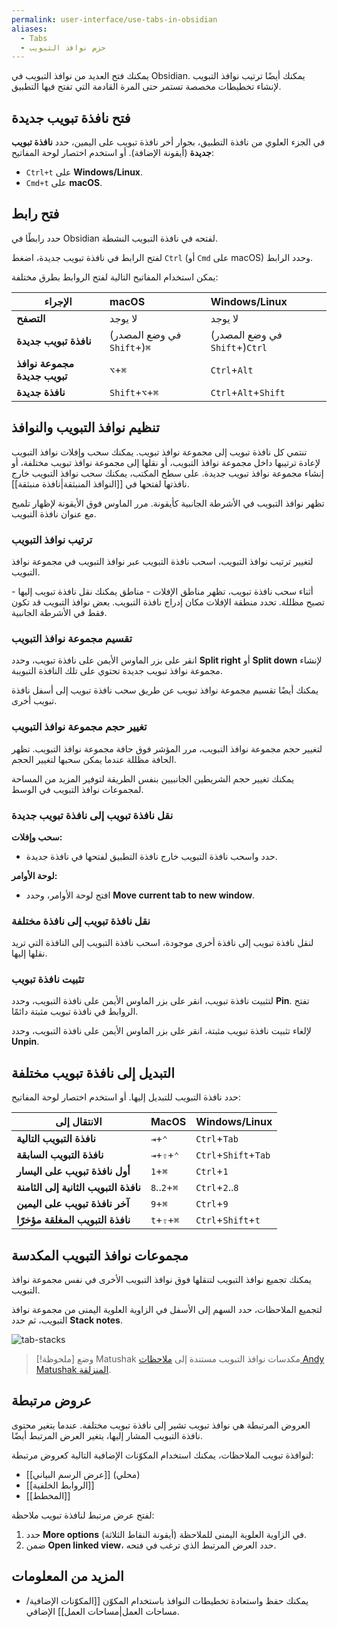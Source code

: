 ```yaml
---
permalink: user-interface/use-tabs-in-obsidian
aliases:
  - Tabs
  - حزم نوافذ التبويب
---
```


يمكنك فتح العديد من نوافذ التبويب في Obsidian. يمكنك أيضًا ترتيب نوافذ التبويب لإنشاء تخطيطات مخصصة تستمر حتى المرة القادمة التي تفتح فيها التطبيق.

## فتح نافذة تبويب جديدة

في الجزء العلوي من نافذة التطبيق، بجوار أخر نافذة تبويب على اليمين، حدد **نافذة تبويب جديدة** (أيقونة الإضافة). أو استخدم اختصار لوحة المفاتيح:

- `Ctrl+t` على **Windows/Linux**.
- `Cmd+t` على **macOS**.

## فتح رابط

حدد رابطًا في Obsidian لفتحه في نافذة التبويب النشطة.

لفتح الرابط في نافذة تبويب جديدة، اضغط `Ctrl` (أو `Cmd` على macOS) وحدد الرابط.

يمكن استخدام المفاتيح التالية لفتح الروابط بطرق مختلفة:

| الإجراء                      | macOS                       | Windows/Linux                  |
| ---------------------------- | :-------------------------- | :----------------------------- |
| **التصفح**                   | لا يوجد                     | لا يوجد                        |
| **نافذة تبويب جديدة**        | (في وضع المصدر `Shift`+)`⌘` | (في وضع المصدر `Shift`+)`Ctrl` |
| **مجموعة نوافذ تبويب جديدة** | `⌥`+`⌘`                     | `Ctrl`+`Alt`                   |
| **نافذة جديدة**              | `Shift`+`⌥`+`⌘`             | `Ctrl`+`Alt`+`Shift`           |

## تنظيم نوافذ التبويب والنوافذ

تنتمي كل نافذة تبويب إلى مجموعة نوافذ تبويب. يمكنك سحب وإفلات نوافذ التبويب لإعادة ترتيبها داخل مجموعة نوافذ التبويب، أو نقلها إلى مجموعة نوافذ تبويب مختلفة، أو إنشاء مجموعة نوافذ تبويب جديدة. على سطح المكتب، يمكنك سحب نوافذ التبويب خارج نافذتها لفتحها في [[النوافذ المنبثقة|نافذة منبثقة]].

تظهر نوافذ التبويب في الأشرطة الجانبية كأيقونة. مرر الماوس فوق الأيقونة لإظهار تلميح مع عنوان نافذة التبويب.

### ترتيب نوافذ التبويب

لتغيير ترتيب نوافذ التبويب، اسحب نافذة التبويب عبر نوافذ التبويب في مجموعة نوافذ التبويب.

أثناء سحب نافذة تبويب، تظهر مناطق الإفلات - مناطق يمكنك نقل نافذة تبويب إليها - تصبح مظللة. تحدد منطقة الإفلات مكان إدراج نافذة التبويب. بعض نوافذ التبويب قد تكون فقط في الأشرطة الجانبية.

### تقسيم مجموعة نوافذ التبويب

انقر على بزر الماوس الأيمن على نافذة تبويب، وحدد **Split right** أو **Split down** لإنشاء مجموعة نوافذ تبويب جديدة تحتوي على تلك النافذة التبويبة.

يمكنك أيضًا تقسيم مجموعة نوافذ تبويب عن طريق سحب نافذة تبويب إلى أسفل نافذة تبويب أخرى.

### تغيير حجم مجموعة نوافذ التبويب

لتغيير حجم مجموعة نوافذ التبويب، مرر المؤشر فوق حافة مجموعة نوافذ التبويب. تظهر الحافة مظللة عندما يمكن سحبها لتغيير الحجم.

يمكنك تغيير حجم الشريطين الجانبيين بنفس الطريقة لتوفير المزيد من المساحة لمجموعات نوافذ التبويب في الوسط.

### نقل نافذة تبويب إلى نافذة تبويب جديدة

**سحب وإفلات:**

- حدد واسحب نافذة التبويب خارج نافذة التطبيق لفتحها في نافذة جديدة.

**لوحة الأوامر:**

- افتح لوحة الأوامر، وحدد **Move current tab to new window**.

### نقل نافذة تبويب إلى نافذة مختلفة

لنقل نافذة تبويب إلى نافذة أخرى موجودة، اسحب نافذة التبويب إلى النافذة التي تريد نقلها إليها.

### تثبيت نافذة تبويب

لتثبيت نافذة تبويب، انقر على بزر الماوس الأيمن على نافذة التبويب، وحدد **Pin**. تفتح الروابط في نافذة تبويب مثبتة دائمًا.

لإلغاء تثبيت نافذة تبويب مثبتة، انقر على بزر الماوس الأيمن على نافذة التبويب، وحدد **Unpin**.

## التبديل إلى نافذة تبويب مختلفة

حدد نافذة التبويب للتبديل إليها. أو استخدم اختصار لوحة المفاتيح:

| الانتقال إلى                          | MacOS        | Windows/Linux        |
| ------------------------------------- | :----------- | :------------------- |
| **نافذة التبويب التالية**             | `⇥`+`⌃`      | `Ctrl`+`Tab`         |
| **نافذة التبويب السابقة**             | `⇥`+`⇧`+`⌃`  | `Ctrl`+`Shift`+`Tab` |
| **أول نافذة تبويب على اليسار**        | `1`+`⌘`      | `Ctrl`+`1`           |
| **نافذة التبويب الثانية إلى الثامنة** | `8`..`2`+`⌘` | `Ctrl`+`2`..`8`      |
| **آخر نافذة تبويب على اليمين**        | `9`+`⌘`      | `Ctrl`+`9`           |
| **نافذة التبويب المغلقة مؤخرًا**      | `t`+`⇧`+`⌘`  | `Ctrl`+`Shift`+`t`   |

## مجموعات نوافذ التبويب المكدسة

يمكنك تجميع نوافذ التبويب لتنقلها فوق نوافذ التبويب الأخرى في نفس مجموعة نوافذ التبويب.

لتجميع الملاحظات، حدد السهم إلى الأسفل في الزاوية العلوية اليمنى من مجموعة نوافذ التبويب، ثم حدد **Stack notes**.

![tab-stacks](https://user-images.githubusercontent.com/693981/188205363-0f24b2a5-3706-4a8c-b38b-7a66baa68ce6.gif)

> [!ملحوظة] وضع Matushak
> مكدسات نوافذ التبويب مستندة إلى [ملاحظات Andy Matushak المنزلقة](https://notes.andymatuschak.org/).

## عروض مرتبطة

العروض المرتبطة هي نوافذ تبويب تشير إلى نافذة تبويب مختلفة. عندما يتغير محتوى نافذة التبويب المشار إليها، يتغير العرض المرتبط أيضًا.

لنوافذة تبويب الملاحظات، يمكنك استخدام المكوّنات الإضافية التالية كعروض مرتبطة:

- [[عرض الرسم البياني]] (محلي)
- [[الروابط الخلفية]]
- [[المخطط]]

لفتح عرض مرتبط لنافذة تبويب ملاحظة:

1. حدد **More options** (أيقونة النقاط الثلاثة) في الزاوية العلوية اليمنى للملاحظة.
2. ضمن **Open linked view**، حدد العرض المرتبط الذي ترغب في فتحه.

## المزيد من المعلومات

- يمكنك حفظ واستعادة تخطيطات النوافذ باستخدام المكوّن [[المكوّنات الإضافية/مساحات العمل|مساحات العمل]] الإضافي.
